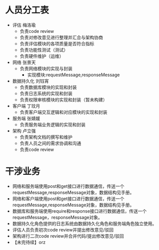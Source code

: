 # 人员分工表
* 评估 梅洛瑜
    * 负责code review
    * 负责对修改意见进行整理并汇合与架构协商
    * 负责评估模块的各项质量是否符合指标
    * 负责功能性测试（测试）
    * 负责硬件维护（运维）
* 网络 张景天
    * 负责网络模块的实现与封装
        * 实现模块:requestMessage,responseMessage
* 数据持久化 刘钰宵
    * 负责数据库模块的实现和封装
    * 负责日志系统的实现和封装
    * 负责权限审核模块的实现和封装（暂未构建）
* 客户端 丁玟月
    * 负责客户端交互逻辑和对应模块的实现和封装
* 服务端 张婧媛
    * 负责服务端业务逻辑的实现和封装
* 架构 卢立强
    * 负责架构文档的撰写和维护
    * 负责人员之间的需求协调和沟通
    * 负责code review

# 干涉业务

*   网络和服务端使用post和get接口进行数据通信，传送一个requestMessage,responseMessage对象，数据结构见手册。
*   网络和客户端使用post和get接口进行数据通信，传送一个requestMessage,responseMessage对象，数据结构见手册。
*   数据库和服务端使用require和response接口进行数据通信，传送一个requestMessage，responseMessage对象。
*   数据持久化角色提供的日志系统由数据持久化角色和服务端角色独立使用。
*   评估人员负责初次code review并提出修改意见/驳回
*   架构进行二次code review并合并代码/提出修改意见/驳回
*   【未完待续】orz